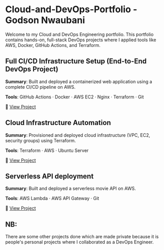 # Cloud-and-DevOps-Portfolio - Godson Nwaubani

Welcome to my Cloud and DevOps Engineering portfolio. This portfolio contains hands-on, full-stack DevOps projects where I applied tools like AWS, Docker, GitHub Actions, and Terraform.


## Full CI/CD Infrastructure Setup (End-to-End DevOps Project)

**Summary**: Built and deployed a containerized web application using a complete CI/CD pipeline on AWS.

**Tools**: GitHub Actions · Docker · AWS EC2 · Nginx · Terraform · Git

🔗 [View Project](https://github.com/Nwaubani-Godson/tracker-app-infra-deploy)


## Cloud Infrastructure Automation

**Summary**: Provisioned and deployed cloud infrastructure (VPC, EC2, security groups) using Terraform.

**Tools**: Terraform · AWS · Ubuntu Server

🔗 [View Project](https://github.com/Nwaubani-Godson/infra-provisioning-with-terraform)


## Serverless API deployment

**Summary**: Built and deployed a serverless movie API on AWS.

**Tools**: AWS Lambda · AWS API Gateway · Git

🔗 [View Project](https://github.com/Nwaubani-Godson/Serverless-Movie-API)


## NB: 
There are some other projects done which are made private because it is people's personal projects where I collaborated as a DevOps Engineer.



